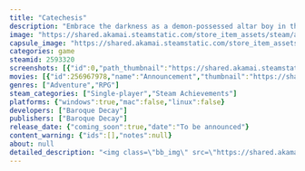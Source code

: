 ```yaml
---
title: "Catechesis"
description: "Embrace the darkness as a demon-possessed altar boy in this Horror RPG. Explore the city, battle demons, upgrade your weapons, and embark on an unforgettable journey with unique characters and anime-style cutscenes."
image: "https://shared.akamai.steamstatic.com/store_item_assets/steam/apps/2593320/header.jpg?t=1727079388"
capsule_image: "https://shared.akamai.steamstatic.com/store_item_assets/steam/apps/2593320/capsule_231x87.jpg?t=1727079388"
categories: game
steamid: 2593320
screenshots: [{"id":0,"path_thumbnail":"https://shared.akamai.steamstatic.com/store_item_assets/steam/apps/2593320/ss_65bdd7d2ccd240a84329cd132b876d744a1ed932.600x338.jpg?t=1727079388","path_full":"https://shared.akamai.steamstatic.com/store_item_assets/steam/apps/2593320/ss_65bdd7d2ccd240a84329cd132b876d744a1ed932.1920x1080.jpg?t=1727079388"},{"id":1,"path_thumbnail":"https://shared.akamai.steamstatic.com/store_item_assets/steam/apps/2593320/ss_b7b89940241172fa7387da15ca6783705046bde0.600x338.jpg?t=1727079388","path_full":"https://shared.akamai.steamstatic.com/store_item_assets/steam/apps/2593320/ss_b7b89940241172fa7387da15ca6783705046bde0.1920x1080.jpg?t=1727079388"},{"id":2,"path_thumbnail":"https://shared.akamai.steamstatic.com/store_item_assets/steam/apps/2593320/ss_7c784e0fb3513078ea8d2febbe46d099ba310958.600x338.jpg?t=1727079388","path_full":"https://shared.akamai.steamstatic.com/store_item_assets/steam/apps/2593320/ss_7c784e0fb3513078ea8d2febbe46d099ba310958.1920x1080.jpg?t=1727079388"},{"id":3,"path_thumbnail":"https://shared.akamai.steamstatic.com/store_item_assets/steam/apps/2593320/ss_fbfe048f5d3a7e174202cd36ab0a778524a7d62f.600x338.jpg?t=1727079388","path_full":"https://shared.akamai.steamstatic.com/store_item_assets/steam/apps/2593320/ss_fbfe048f5d3a7e174202cd36ab0a778524a7d62f.1920x1080.jpg?t=1727079388"},{"id":4,"path_thumbnail":"https://shared.akamai.steamstatic.com/store_item_assets/steam/apps/2593320/ss_a3237c01116916bd9d4148720baa2dc8026b8070.600x338.jpg?t=1727079388","path_full":"https://shared.akamai.steamstatic.com/store_item_assets/steam/apps/2593320/ss_a3237c01116916bd9d4148720baa2dc8026b8070.1920x1080.jpg?t=1727079388"},{"id":5,"path_thumbnail":"https://shared.akamai.steamstatic.com/store_item_assets/steam/apps/2593320/ss_8401bf2f63460489cf8d5dc5d3486a7377f40237.600x338.jpg?t=1727079388","path_full":"https://shared.akamai.steamstatic.com/store_item_assets/steam/apps/2593320/ss_8401bf2f63460489cf8d5dc5d3486a7377f40237.1920x1080.jpg?t=1727079388"},{"id":6,"path_thumbnail":"https://shared.akamai.steamstatic.com/store_item_assets/steam/apps/2593320/ss_81361054344ea13c1d16781637e04bb16f2961c9.600x338.jpg?t=1727079388","path_full":"https://shared.akamai.steamstatic.com/store_item_assets/steam/apps/2593320/ss_81361054344ea13c1d16781637e04bb16f2961c9.1920x1080.jpg?t=1727079388"}]
movies: [{"id":256967978,"name":"Announcement","thumbnail":"https://shared.akamai.steamstatic.com/store_item_assets/steam/apps/256967978/movie.293x165.jpg?t=1699983721","webm":{"480":"http://video.akamai.steamstatic.com/store_trailers/256967978/movie480_vp9.webm?t=1699983721","max":"http://video.akamai.steamstatic.com/store_trailers/256967978/movie_max_vp9.webm?t=1699983721"},"mp4":{"480":"http://video.akamai.steamstatic.com/store_trailers/256967978/movie480.mp4?t=1699983721","max":"http://video.akamai.steamstatic.com/store_trailers/256967978/movie_max.mp4?t=1699983721"},"highlight":true}]
genres: ["Adventure","RPG"]
steam_categories: ["Single-player","Steam Achievements"]
platforms: {"windows":true,"mac":false,"linux":false}
developers: ["Baroque Decay"]
publishers: ["Baroque Decay"]
release_date: {"coming_soon":true,"date":"To be announced"}
content_warning: {"ids":[],"notes":null}
about: null
detailed_description: "<img class=\"bb_img\" src=\"https://shared.akamai.steamstatic.com/store_item_assets/steam/apps/2593320/extras/title_01_01.gif?t=1727079388\" /><br><br>Embrace the darkness as a demon-possessed altar boy in this Horror RPG. Explore the city, battle demons, upgrade your weapons, and embark on an unforgettable journey with unique characters and anime-style cutscenes.<br><br><img class=\"bb_img\" src=\"https://shared.akamai.steamstatic.com/store_item_assets/steam/apps/2593320/extras/day_life4.gif?t=1727079388\" /><h2 class=\"bb_tag\">Story</h2>Daniel, an altar boy from a fringe religion, becomes possessed by a demon. Now, every good deed he does opens a gateway to hell. He must be virtuous during the day and battle demons at night. Trying to save his grandpa's life without dooming the world to eternal hellfire.<br><br><img class=\"bb_img\" src=\"https://shared.akamai.steamstatic.com/store_item_assets/steam/apps/2593320/extras/ezgif-2-93fe75b525.gif?t=1727079388\" /><h2 class=\"bb_tag\">Features</h2><ul class=\"bb_ul\"><li><strong>Narrative:</strong> Encounter lovable characters and a rich story, complemented by anime-style cutscenes and in-game illustrations.<br></li><li><strong>Stealth:</strong> Improved stealth with sound and light detection.<br></li><li><strong>World:</strong> Experience a day and night cycle; attend school and work during the day, venture into the dungeon at night.<br></li><li><strong>Combat:</strong> Engage in slow-paced battles with primary ranged and secondary melee weapons. Utilize a twin-stick aiming system with roll evasion.<br></li><li><strong>Soundtrack:</strong> Immerse yourself in a mesmerizing score by Michael (Garoad) Kelly, known for VA-11 HALL-A and Yuppie Psycho.<br></li><li><strong>Exploration:</strong> Illuminate every corner with a flashlight or candles to uncover valuable resources, hidden paths, and ancient religious lore.</li></ul><br><img class=\"bb_img\" src=\"https://shared.akamai.steamstatic.com/store_item_assets/steam/apps/2593320/extras/arrobamiento_01.gif?t=1727079388\" />"
---
```


